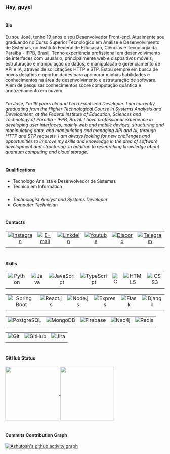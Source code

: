 #
### Hey, guys!

#
#### Bio
Eu sou José, tenho 19 anos e sou Desenvolvedor Front-end. Atualmente sou graduando no Curso Superior Tecnológico em Análise e Desenvolvimento de Sistemas, no Instituto Federal de Educação, Ciências e Tecnologia da Paraíba - IFPB, Brasil. Tenho experiência profissional em desenvolvimento de interfaces com ususário, principalmente web e dispositivos móveis, estruturação e manipulação de dados, e manipulação e gerenciamento de API e IA, através de solicitações HTTP e STP. Estou sempre em busca de novos desafios e oportunidades para aprimorar minhas habilidades e conhecimentos na área de desenvolvimento e estruturação de software. Além de pesquisar conhecimentos sobre computação quântica e armazenamento em nuvem.

###
*I'm José, I'm 19 years old and I'm a Front-end Developer. I am currently graduating from the Higher Technological Course in Systems Analysis and Development, at the Federal Institute of Education, Sciences and Technology of Paraíba - IFPB, Brazil. I have professional experience in developing user interfaces, mainly web and mobile devices, structuring and manipulating data, and manipulating and managing API and AI, through HTTP and STP requests. I am always looking for new challenges and opportunities to improve my skills and knowledge in the area of ​​software development and structuring. In addition to researching knowledge about quantum computing and cloud storage.*

#
#### Qualifications
- Tecnologo Analista e Desenvolvedor de Sistemas <br>
- Técnico em Informática


###
- *Technologist Analyst and Systems Developer* <br>
- *Computer Technician*

#
#### Contacts
|       |       |       |       |       |       |
|:-----:|:-----:|:-----:|:-----:|:-----:|:-----:|
| [![Instagran](https://img.shields.io/badge/-Instagram-db0bb9?style=for-the-badge&logo=instagram&logoColor=white)](https://www.instagram.com/jose_arruda__/) | [![E-mail](https://img.shields.io/badge/-Gmail-c72926?style=for-the-badge&logo=gmail&logoColor=white)](ferrazarrudaanderson@gmail.com) | [![LinkdeIn](https://img.shields.io/badge/-LinkedIn-%230077B5?style=for-the-badge&logo=linkedin&logoColor=white)](https://www.linkedin.com/in/jose-arruda-276677244) | [![Youtube](https://img.shields.io/badge/YouTube-FF0000?style=for-the-badge&logo=youtube&logoColor=white)](https://youtube.com/channel/UCtnXnDOE-HnuF7d3uo1nh2w) | [![Discord](https://img.shields.io/badge/Discord-5366ee?style=for-the-badge&logo=discord&logoColor=white)](#) | [![Telegram](https://img.shields.io/badge/Telegram-2CA5E0?style=for-the-badge&logo=telegram&logoColor=white)](#) |
|       |       |       |       |       |       |

#
#### Skills
|       |       |       |       |       |       |       |
|:-----:|:-----:|:-----:|:-----:|:-----:|:-----:|:-----:|
| ![Python](https://img.shields.io/badge/-Python-0D1117?style=for-the-badge&logo=python&logoColor14354c&labelColor=0D1117) | ![Java](https://img.shields.io/badge/-Java-0D1117?style=for-the-badge&logo=openjdk&logoColor=red&labelColor=0D1117) | ![JavaScript](https://img.shields.io/badge/-JavaScript-0D1117?style=for-the-badge&logo=javascript&labelColor=0D1117) | ![TypeScript](https://img.shields.io/badge/-TypeScript-0D1117?style=for-the-badge&logo=typescript&labelColor=0D1117) | ![C](https://img.shields.io/badge/-C-0D1117?style=for-the-badge&logo=c&labelColor=0D1117) | ![HTML5](https://img.shields.io/badge/-HTML5-0D1117?style=for-the-badge&logo=html5&labelColor=0D1117) | ![CSS3](https://img.shields.io/badge/-CSS3-0D1117?style=for-the-badge&logo=css3&logoColor=1572B6&labelColor=0D1117) |
|       |       |       |       |       |       |

|       |       |       |       |       |       |
|:-----:|:-----:|:-----:|:-----:|:-----:|:-----:|
| ![Spring Boot](https://img.shields.io/badge/-Spring%20Boot-0D1117?style=for-the-badge&logo=springboot&labelColor=0D1117) | ![React.js](https://img.shields.io/badge/-React.js-0D1117?style=for-the-badge&logo=react&labelColor=0D1117) | ![Node.js](https://img.shields.io/badge/Node.js-0D1117?style=for-the-badge&logo=node.js&logoColor=43853d&logoColor=E94D5F&labelColor=0D1117) | ![Express](https://img.shields.io/badge/-Express-0D1117?style=for-the-badge&logo=express&labelColor=0D1117) | ![Flask](https://img.shields.io/badge/-Flask-0D1117?style=for-the-badge&logo=flask&logoColor=1572B6&labelColor=0D1117)| ![Django](https://img.shields.io/badge/-Django-0D1117?style=for-the-badge&logo=django&labelColor=0D1117&logoColor=08af86) | 
|       |       |       |       |       |       |

|       |       |       |       |       |
|:-----:|:-----:|:-----:|:-----:|:-----:|
| ![PostgreSQL](https://img.shields.io/badge/PostgreSQL-0D1117?style=for-the-badge&logo=postgresql&logoColor=2f6792) | ![MongoDB](https://img.shields.io/badge/-MongoDB-0D1117?style=for-the-badge&logo=mongodb&labelColor=0D1117) | ![Firebase](https://img.shields.io/badge/-Firebase-0D1117?style=for-the-badge&logo=firebase&logoColor=FFCA28&labelColor=0D1117) | ![Neo4j](https://img.shields.io/badge/-Neo4j-0D1117?style=for-the-badge&logo=neo4j&labelColor=0D1117) | ![Redis](https://img.shields.io/badge/-Redis-0D1117?style=for-the-badge&logo=redis&labelColor=0D1117) |
|       |       |       |       |       |

|       |       |       |
|:-----:|:-----:|:-----:|
| ![Git](https://img.shields.io/badge/Git-0D1117?style=for-the-badge&logo=git&logoColor=e44c30&labelColor=0D1117) | ![GitHub](https://img.shields.io/badge/GitHub-0D1117?style=for-the-badge&logo=github&labelColor=0D1117) | ![Jira](https://img.shields.io/badge/-Jira-0D1117?style=for-the-badge&logo=jira&logoColor=0052CC&labelColor=0D1117) |
|       |       |       |

#
#### GitHub Status
<div align="justfy">
  <a href="https://github.com/JAndersonArruda">
    <img height=170 align="center" src="https://github-readme-stats.vercel.app/api?username=JAndersonArruda&show_icons=true&theme=highcontrast&hide_border=true" />
    <img height=170 align="center" src="https://github-readme-stats.vercel.app/api/top-langs/?username=JAndersonArruda&layout=compact&size_weight=0.5&count_weight=0.5&langs_count=8&theme=highcontrast&hide_border=true" />
  </a>
</div>
<br>

#### Commits Contribution Graph
[![Ashutosh's github activity graph](https://github-readme-activity-graph.vercel.app/graph?username=JAndersonArruda&bg_color=000000&color=e7f216&line=f28016&point=00ffff&area=true&hide_border=true&radius=5)](https://github.com/ashutosh00710/github-readme-activity-graph)

<!--
<div align="center">
  
  ![Snake animation](https://github.com/JAndersonArruda/JAndersonArruda/blob/manual-run-output/only-svg/github-contribution-grid-snake-dark.svg)
  
</div>
-->
